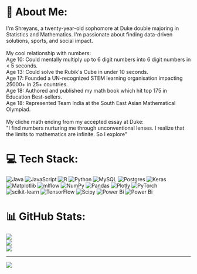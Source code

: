 # 💫 About Me:
I'm Shreyans, a twenty-year-old sophomore at Duke double majoring in Statistics and Mathematics. I'm passionate about finding data-driven solutions, sports, and social impact. <br><br>My cool relationship with numbers:<br>Age 10: Could mentally multiply up to 6 digit numbers into 6 digit numbers in < 5 seconds.<br>Age 13: Could solve the Rubik's Cube in under 10 seconds. <br>Age 17: Founded a UN-recognized STEM learning organisation impacting 25000+ in 25+ countries.<br>Age 18: Authored and published my math book which hit top 175 in Education Best-sellers.<br>Age 18: Represented Team India at the South East Asian Mathematical Olympiad.<br><br>My cliche math ending from my accepted essay at Duke:<br>"I find numbers nurturing me through unconventional lenses. I realize that the limits to mathematics are infinite. So I explore"


# 💻 Tech Stack:
![Java](https://img.shields.io/badge/java-%23ED8B00.svg?style=for-the-badge&logo=openjdk&logoColor=white) ![JavaScript](https://img.shields.io/badge/javascript-%23323330.svg?style=for-the-badge&logo=javascript&logoColor=%23F7DF1E) ![R](https://img.shields.io/badge/r-%23276DC3.svg?style=for-the-badge&logo=r&logoColor=white) ![Python](https://img.shields.io/badge/python-3670A0?style=for-the-badge&logo=python&logoColor=ffdd54) ![MySQL](https://img.shields.io/badge/mysql-%2300000f.svg?style=for-the-badge&logo=mysql&logoColor=white) ![Postgres](https://img.shields.io/badge/postgres-%23316192.svg?style=for-the-badge&logo=postgresql&logoColor=white) ![Keras](https://img.shields.io/badge/Keras-%23D00000.svg?style=for-the-badge&logo=Keras&logoColor=white) ![Matplotlib](https://img.shields.io/badge/Matplotlib-%23ffffff.svg?style=for-the-badge&logo=Matplotlib&logoColor=black) ![mlflow](https://img.shields.io/badge/mlflow-%23d9ead3.svg?style=for-the-badge&logo=numpy&logoColor=blue) ![NumPy](https://img.shields.io/badge/numpy-%23013243.svg?style=for-the-badge&logo=numpy&logoColor=white) ![Pandas](https://img.shields.io/badge/pandas-%23150458.svg?style=for-the-badge&logo=pandas&logoColor=white) ![Plotly](https://img.shields.io/badge/Plotly-%233F4F75.svg?style=for-the-badge&logo=plotly&logoColor=white) ![PyTorch](https://img.shields.io/badge/PyTorch-%23EE4C2C.svg?style=for-the-badge&logo=PyTorch&logoColor=white) ![scikit-learn](https://img.shields.io/badge/scikit--learn-%23F7931E.svg?style=for-the-badge&logo=scikit-learn&logoColor=white) ![TensorFlow](https://img.shields.io/badge/TensorFlow-%23FF6F00.svg?style=for-the-badge&logo=TensorFlow&logoColor=white) ![Scipy](https://img.shields.io/badge/SciPy-%230C55A5.svg?style=for-the-badge&logo=scipy&logoColor=%white) ![Power Bi](https://img.shields.io/badge/power_bi-F2C811?style=for-the-badge&logo=powerbi&logoColor=black) ![Power Bi](https://img.shields.io/badge/power_bi-F2C811?style=for-the-badge&logo=powerbi&logoColor=black)
# 📊 GitHub Stats:
![](https://github-readme-stats.vercel.app/api?username=shreyans09&theme=dark&hide_border=false&include_all_commits=false&count_private=false)<br/>
![](https://github-readme-streak-stats.herokuapp.com/?user=shreyans09&theme=dark&hide_border=false)<br/>
![](https://github-readme-stats.vercel.app/api/top-langs/?username=shreyans09&theme=dark&hide_border=false&include_all_commits=false&count_private=false&layout=compact)

---
[![](https://visitcount.itsvg.in/api?id=shreyans09&icon=0&color=0)](https://visitcount.itsvg.in)

<!-- Proudly created with GPRM ( https://gprm.itsvg.in ) -->
